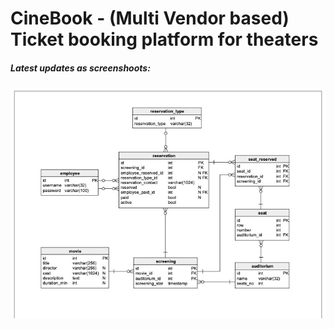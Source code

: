 # CineBook - (Multi Vendor based) Ticket booking platform for theaters

##### Latest updates as screenshoots:
<p>
<img src="./erd-book-show.jpg" alt="db-erd" /> 
</p>

